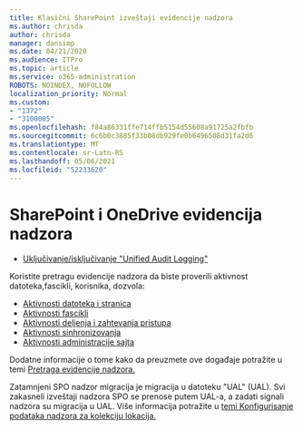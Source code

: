 ```yaml
---
title: Klasični SharePoint izveštaji evidencije nadzora
ms.author: chrisda
author: chrisda
manager: dansimp
ms.date: 04/21/2020
ms.audience: ITPro
ms.topic: article
ms.service: o365-administration
ROBOTS: NOINDEX, NOFOLLOW
localization_priority: Normal
ms.custom:
- "1372"
- "3100005"
ms.openlocfilehash: f84a86331ffe714ffb5154d55608a91725a2fbfb
ms.sourcegitcommit: 6c6b0c3885f33b08db929fe0b6496508d31fa2d6
ms.translationtype: MT
ms.contentlocale: sr-Latn-RS
ms.lasthandoff: 05/06/2021
ms.locfileid: "52233620"
---
```

# <a name="sharepoint-and-onedrive-audit-logs"></a>SharePoint i OneDrive evidencija nadzora

* [Uključivanje/isključivanje "Unified Audit Logging"](https://docs.microsoft.com/microsoft-365/compliance/turn-audit-log-search-on-or-off) 

Koristite pretragu evidencije nadzora da biste proverili aktivnost datoteka,fascikli, korisnika, dozvola:

* [Aktivnosti datoteka i stranica](https://docs.microsoft.com/microsoft-365/compliance/search-the-audit-log-in-security-and-compliance)
* [Aktivnosti fascikli](https://docs.microsoft.com/microsoft-365/compliance/search-the-audit-log-in-security-and-compliance#folder-activities)
* [Aktivnosti deljenja i zahtevanja pristupa](https://docs.microsoft.com/microsoft-365/compliance/search-the-audit-log-in-security-and-compliance#sharing-and-access-request-activities)
* [Aktivnosti sinhronizovanja](https://docs.microsoft.com/microsoft-365/compliance/search-the-audit-log-in-security-and-compliance#synchronization-activities)
* [Aktivnosti administracije sajta](https://docs.microsoft.com/microsoft-365/compliance/search-the-audit-log-in-security-and-compliance#site-administration-activities)

Dodatne informacije o tome kako da preuzmete ove događaje potražite u temi [Pretraga evidencije nadzora.](https://docs.microsoft.com/microsoft-365/compliance/search-the-audit-log-in-security-and-compliance#search-the-audit-log)

Zatamnjeni SPO nadzor migracija je migracija u datoteku "UAL" (UAL). Svi zakasneli izveštaji nadzora SPO se prenose putem UAL-a, a zadati signali nadzora su migracija u UAL. Više informacija potražite u [temi Konfigurisanje podataka nadzora za kolekciju lokacija.](https://support.office.com/article/Configure-audit-settings-for-a-site-collection-A9920C97-38C0-44F2-8BCB-4CF1E2AE22D2)
